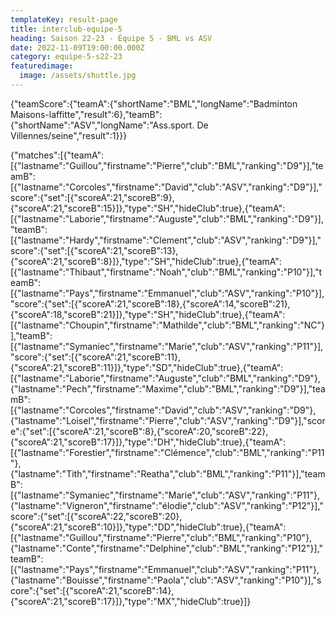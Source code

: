 ```yaml
---
templateKey: result-page
title: interclub-equipe-5
heading: Saison 22-23 - Équipe 5 - BML vs ASV
date: 2022-11-09T19:00:00.000Z
category: equipe-5-s22-23
featuredimage:
  image: /assets/shuttle.jpg
---
```


<teamscoreboard>{"teamScore":{"teamA":{"shortName":"BML","longName":"Badminton Maisons-laffitte","result":6},"teamB":{"shortName":"ASV","longName":"Ass.sport. De Villennes/seine","result":1}}}</teamscoreboard>

<scoreboard>{"matches":[{"teamA":[{"lastname":"Guillou","firstname":"Pierre","club":"BML","ranking":"D9"}],"teamB":[{"lastname":"Corcoles","firstname":"David","club":"ASV","ranking":"D9"}],"score":{"set":[{"scoreA":21,"scoreB":9},{"scoreA":21,"scoreB":15}]},"type":"SH","hideClub":true},{"teamA":[{"lastname":"Laborie","firstname":"Auguste","club":"BML","ranking":"D9"}],"teamB":[{"lastname":"Hardy","firstname":"Clement","club":"ASV","ranking":"D9"}],"score":{"set":[{"scoreA":21,"scoreB":13},{"scoreA":21,"scoreB":8}]},"type":"SH","hideClub":true},{"teamA":[{"lastname":"Thibaut","firstname":"Noah","club":"BML","ranking":"P10"}],"teamB":[{"lastname":"Pays","firstname":"Emmanuel","club":"ASV","ranking":"P10"}],"score":{"set":[{"scoreA":21,"scoreB":18},{"scoreA":14,"scoreB":21},{"scoreA":18,"scoreB":21}]},"type":"SH","hideClub":true},{"teamA":[{"lastname":"Choupin","firstname":"Mathilde","club":"BML","ranking":"NC"}],"teamB":[{"lastname":"Symaniec","firstname":"Marie","club":"ASV","ranking":"P11"}],"score":{"set":[{"scoreA":21,"scoreB":11},{"scoreA":21,"scoreB":11}]},"type":"SD","hideClub":true},{"teamA":[{"lastname":"Laborie","firstname":"Auguste","club":"BML","ranking":"D9"},{"lastname":"Pech","firstname":"Maxime","club":"BML","ranking":"D9"}],"teamB":[{"lastname":"Corcoles","firstname":"David","club":"ASV","ranking":"D9"},{"lastname":"Loisel","firstname":"Pierre","club":"ASV","ranking":"D9"}],"score":{"set":[{"scoreA":21,"scoreB":8},{"scoreA":20,"scoreB":22},{"scoreA":21,"scoreB":17}]},"type":"DH","hideClub":true},{"teamA":[{"lastname":"Forestier","firstname":"Clémence","club":"BML","ranking":"P11"},{"lastname":"Tith","firstname":"Reatha","club":"BML","ranking":"P11"}],"teamB":[{"lastname":"Symaniec","firstname":"Marie","club":"ASV","ranking":"P11"},{"lastname":"Vigneron","firstname":"élodie","club":"ASV","ranking":"P12"}],"score":{"set":[{"scoreA":22,"scoreB":20},{"scoreA":21,"scoreB":10}]},"type":"DD","hideClub":true},{"teamA":[{"lastname":"Guillou","firstname":"Pierre","club":"BML","ranking":"P10"},{"lastname":"Conte","firstname":"Delphine","club":"BML","ranking":"P12"}],"teamB":[{"lastname":"Pays","firstname":"Emmanuel","club":"ASV","ranking":"P11"},{"lastname":"Bouisse","firstname":"Paola","club":"ASV","ranking":"P10"}],"score":{"set":[{"scoreA":21,"scoreB":14},{"scoreA":21,"scoreB":17}]},"type":"MX","hideClub":true}]}</scoreboard>